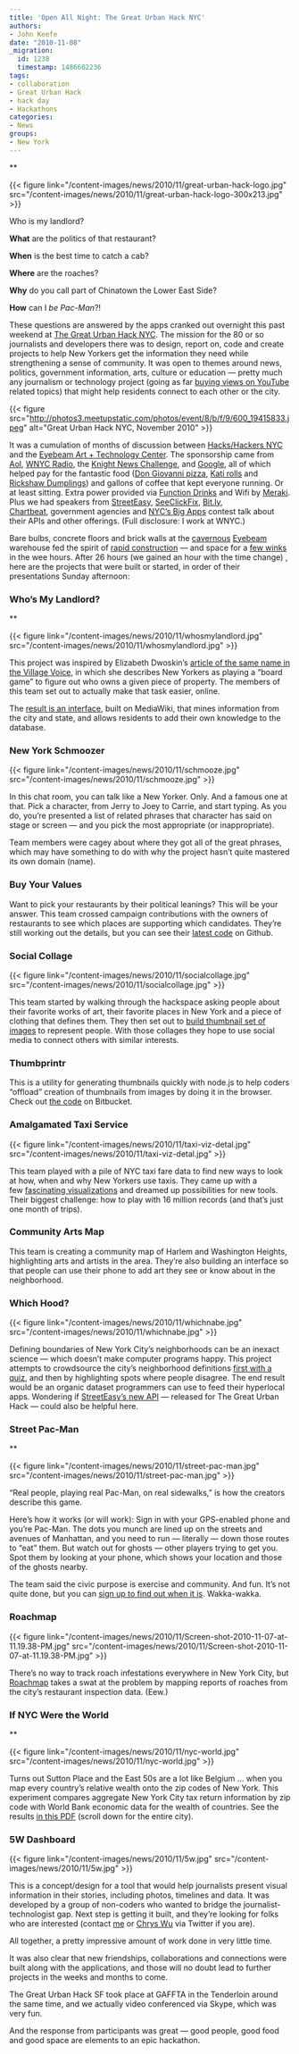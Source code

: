 ```yaml
---
title: 'Open All Night: The Great Urban Hack NYC'
authors:
- John Keefe
date: "2010-11-08"
_migration:
  id: 1238
  timestamp: 1486602236
tags:
- collaboration
- Great Urban Hack
- hack day
- Hackathons
categories:
- News
groups:
- New York
---
```


**

{{< figure link="/content-images/news/2010/11/great-urban-hack-logo.jpg" src="/content-images/news/2010/11/great-urban-hack-logo-300x213.jpg" >}}</p>

Who</strong> is my landlord?

**What** are the politics of that restaurant?

**When** is the best time to catch a cab?

**Where** are the roaches?

**Why** do you call part of Chinatown the Lower East Side?

**How** can I _be Pac-Man_?!

These questions are answered by the apps cranked out overnight this past weekend at [The Great Urban Hack NYC][1]. The mission for the 80 or so journalists and developers there was to design, report on, code and create projects to help New Yorkers get the information they need while strengthening a sense of community. It was open to themes around news, politics, government information, arts, culture or education — pretty much any journalism or technology project (going as far [buying views on YouTube][2] related topics) that might help residents connect to each other or the city.

{{< figure src="http://photos3.meetupstatic.com/photos/event/8/b/f/9/600_19415833.jpeg" alt="Great Urban Hack NYC, November 2010" >}}

It was a cumulation of months of discussion between [Hacks/Hackers NYC][3] and the [Eyebeam Art + Technology Center][4]. The sponsorship came from [Aol][5], [WNYC Radio][6], the [Knight News Challenge][7], and [Google][8], all of which helped pay for the fantastic food ([Don Giovanni pizza][9], [Kati rolls][10] and [Rickshaw Dumplings][11]) and gallons of coffee that kept everyone running. Or at least sitting. Extra power provided via [Function Drinks][12] and Wifi by [Meraki][13]. Plus we had speakers from [StreetEasy][14], [SeeClickFix][15], [Bit.ly][16], [Chartbeat][17], government agencies and [NYC&#8217;s Big Apps][18] contest talk about their APIs and other offerings. (Full disclosure: I work at WNYC.)

<!--more-->

Bare bulbs, concrete floors and brick walls at the [cavernous][19] [Eyebeam][4] warehouse fed the spirit of [rapid construction][20] — and space for a [few winks][21] in the wee hours. After 26 hours (we gained an hour with the time change) , here are the projects that were built or started, in order of their presentations Sunday afternoon:

### **Who&#8217;s My Landlord?**

**

{{< figure link="/content-images/news/2010/11/whosmylandlord.jpg" src="/content-images/news/2010/11/whosmylandlord.jpg" >}}</p>

</strong>

This project was inspired by Elizabeth Dwoskin&#8217;s [article of the same name in the Village Voice][22], in which she describes New Yorkers as playing a &#8220;board game&#8221; to figure out who owns a given piece of property. The members of this team set out to actually make that task easier, online.

The [result is an interface][23], built on MediaWiki, that mines information from the city and state, and allows residents to add their own knowledge to the database.

### **New York Schmoozer**

{{< figure link="/content-images/news/2010/11/schmooze.jpg" src="/content-images/news/2010/11/schmooze.jpg" >}}

In this chat room, you can talk like a New Yorker. Only. And a famous one at that. Pick a character, from Jerry to Joey to Carrie, and start typing. As you do, you&#8217;re presented a list of related phrases that character has said on stage or screen — and you pick the most appropriate (or inappropriate).

Team members were cagey about where they got all of the great phrases, which may have something to do with why the project hasn&#8217;t quite mastered its own domain (name).

### **Buy Your Values**

Want to pick your restaurants by their political leanings? This will be your answer. This team crossed campaign contributions with the owners of restaurants to see which places are supporting which candidates. They&#8217;re still working out the details, but you can see their [latest code][24] on Github.

### **Social Collage**

{{< figure link="/content-images/news/2010/11/socialcollage.jpg" src="/content-images/news/2010/11/socialcollage.jpg" >}}

This team started by walking through the hackspace asking people about their favorite works of art, their favorite places in New York and a piece of clothing that defines them. They then set out to [build thumbnail set of images][25] to represent people. With those collages they hope to use social media to connect others with similar interests.

### **Thumbprintr**

This is a utility for generating thumbnails quickly with node.js to help coders &#8220;offload&#8221; creation of thumbnails from images by doing it in the browser. Check out [the code][26] on Bitbucket.

### **Amalgamated Taxi Service**

{{< figure link="/content-images/news/2010/11/taxi-viz-detal.jpg" src="/content-images/news/2010/11/taxi-viz-detal.jpg" >}}

This team played with a pile of NYC taxi fare data to find new ways to look at how, when and why New Yorkers use taxis. They came up with a few [fascinating visualizations][27] and dreamed up possibilities for new tools. Their biggest challenge: how to play with 16 million records (and that&#8217;s just one month of trips).

<!--more-->

### **Community Arts Map**

This team is creating a community map of Harlem and Washington Heights, highlighting arts and artists in the area. They&#8217;re also building an interface so that people can use their phone to add art they see or know about in the neighborhood.

### **Which Hood?**

{{< figure link="/content-images/news/2010/11/whichnabe.jpg" src="/content-images/news/2010/11/whichnabe.jpg" >}}

Defining boundaries of New York City&#8217;s neighborhoods can be an inexact science — which doesn&#8217;t make computer programs happy. This project attempts to crowdsource the city&#8217;s neighborhood definitions [first with a quiz][28], and then by highlighting spots where people disagree. The end result would be an organic dataset programmers can use to feed their hyperlocal apps. Wondering if [StreetEasy&#8217;s new API][29] — released for The Great Urban Hack — could also be helpful here.

### **Street Pac-Man**

**

{{< figure link="/content-images/news/2010/11/street-pac-man.jpg" src="/content-images/news/2010/11/street-pac-man.jpg" >}}</p>

</strong>

&#8220;Real people, playing real Pac-Man, on real sidewalks,&#8221; is how the creators describe this game.

Here&#8217;s how it works (or will work): Sign in with your GPS-enabled phone and you&#8217;re Pac-Man. The dots you munch are lined up on the streets and avenues of Manhattan, and you need to run — literally — down those routes to &#8220;eat&#8221; them. But watch out for ghosts — other players trying to get you. Spot them by looking at your phone, which shows your location and those of the ghosts nearby.

The team said the civic purpose is exercise and community. And fun. It&#8217;s not quite done, but you can [sign up to find out when it is][30]. Wakka-wakka.

### **Roachmap**

{{< figure link="/content-images/news/2010/11/Screen-shot-2010-11-07-at-11.19.38-PM.jpg" src="/content-images/news/2010/11/Screen-shot-2010-11-07-at-11.19.38-PM.jpg" >}}

There&#8217;s no way to track roach infestations everywhere in New York City, but [Roachmap][31] takes a swat at the problem by mapping reports of roaches from the city&#8217;s restaurant inspection data. (Eew.)

### **If NYC Were the World**

**

{{< figure link="/content-images/news/2010/11/nyc-world.jpg" src="/content-images/news/2010/11/nyc-world.jpg" >}}</p>

</strong>

Turns out Sutton Place and the East 50s are a lot like Belgium &#8230; when you map every country&#8217;s relative wealth onto the zip codes of New York. This experiment compares aggregate New York City tax return information by zip code with World Bank economic data for the wealth of countries. See the results [in this PDF][32] (scroll down for the entire city).

### **5W Dashboard**

{{< figure link="/content-images/news/2010/11/5w.jpg" src="/content-images/news/2010/11/5w.jpg" >}}

This is a concept/design for a tool that would help journalists present visual information in their stories, including photos, timelines and data. It was developed by a group of non-coders who wanted to bridge the journalist-technologist gap. Next step is getting it built, and they&#8217;re looking for folks who are interested (contact [me][33] or [Chrys Wu][34] via Twitter if you are).

All together, a pretty impressive amount of work done in very little time.

It was also clear that new friendships, collaborations and connections were built along with the applications, and those will no doubt lead to further projects in the weeks and months to come.

The Great Urban Hack SF took place at GAFFTA in the Tenderloin around the same time, and we actually video conferenced via Skype, which was very fun.

And the response from participants was great &#8212; good people, good food and good space are elements to an epic hackathon.

 [1]: http://meetupnyc.hackshackers.com/calendar/14969218/
 [2]: https://themarketingheaven.com/buy-youtube-views
 [3]: http://meetupnyc.hackshackers.com/
 [4]: http://eyebeam.org/
 [5]: http://www.aol.com/
 [6]: http://www.wnyc.org
 [7]: http://www.newschallenge.org/
 [8]: http://www.google.com
 [9]: http://www.dongiovanni-ny.com/
 [10]: http://www.thekatirollcompany.com/menu_ny.html
 [11]: http://www.rickshawdumplings.com/
 [12]: http://www.functiondrinks.com/
 [13]: http://meraki.com/
 [14]: http://StreetEasy.com
 [15]: http://SeeClickFix.com
 [16]: http://bit.ly
 [17]: http://chartbeat.com
 [18]: http://nycbigapps.com/
 [19]: http://meetupnyc.hackshackers.com/photos/1139439/19415745/#19415833
 [20]: http://meetupnyc.hackshackers.com/photos/1139439/19415745/#19415745
 [21]: http://hackshackers.com/2010/11/07/sleeping-bodies-at-the-great-urban-hack-nyc/
 [22]: http://www.villagevoice.com/2010-11-03/news/let-s-play-who-s-my-landlord/
 [23]: http://nycloves.me/landlord/index.php?title=Main_Page
 [24]: https://github.com/buyyourvalues/buyyourvalues-web
 [25]: http://socialcollage.s7labs.com
 [26]: http://bitbucket.org/jiaaro/thumbprintr
 [27]: http://faresharenyc.com/data-analysis/
 [28]: http://brooklyn.whichhood.org/
 [29]: http://streeteasy.com/nyc/api/info
 [30]: http://hckhc.kr/at5DOC
 [31]: http://roachmap.com/
 [32]: http://dl.dropbox.com/u/6155/If-NYC-Were-the-World.pdf
 [33]: http://twitter.com/jfkeefe
 [34]: http://twitter.com/MacDivaONA
